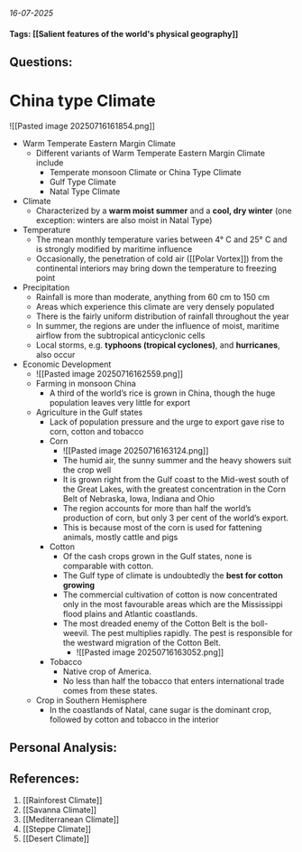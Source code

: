 *16-07-2025*
#### Tags: [[Salient features of the world's physical geography]]


## Questions:



# China type Climate

![[Pasted image 20250716161854.png]]

- Warm Temperate Eastern Margin Climate
	- Different variants of Warm Temperate Eastern Margin Climate include
		- Temperate monsoon Climate or China Type Climate
		- Gulf Type Climate
		- Natal Type Climate
- Climate
	- Characterized by a **warm moist summer** and a **cool, dry winter** (one exception: winters are also moist in Natal Type)
- Temperature
	- The mean monthly temperature varies between 4° C and 25° C and is strongly modified by maritime influence
	- Occasionally, the penetration of cold air ([[Polar Vortex]]) from the continental interiors may bring down the temperature to freezing point
- Precipitation
	- Rainfall is more than moderate, anything from 60 cm to 150 cm
	- Areas which experience this climate are very densely populated
	- There is the fairly uniform distribution of rainfall throughout the year
	- In summer, the regions are under the influence of moist, maritime airflow from the subtropical anticyclonic cells
	- Local storms, e.g. **typhoons (tropical cyclones)**, and **hurricanes**, also occur
- Economic Development
	- ![[Pasted image 20250716162559.png]]
	- Farming in monsoon China
		- A third of the world’s rice is grown in China, though the huge population leaves very little for export
	- Agriculture in the Gulf states
		- Lack of population pressure and the urge to export gave rise to corn, cotton and tobacco
		- Corn
			- ![[Pasted image 20250716163124.png]]
			- The humid air, the sunny summer and the heavy showers suit the crop well
			- It is grown right from the Gulf coast to the Mid-west south of the Great Lakes, with the greatest concentration in the Corn Belt of Nebraska, Iowa, Indiana and Ohio
			- The region accounts for more than half the world’s production of corn, but only 3 per cent of the world’s export.
			- This is because most of the corn is used for fattening animals, mostly cattle and pigs
		- Cotton
			- Of the cash crops grown in the Gulf states, none is comparable with cotton.
			- The Gulf type of climate is undoubtedly the **best for cotton growing**
			- The commercial cultivation of cotton is now concentrated only in the most favourable areas which are the Mississippi flood plains and Atlantic coastlands.
			- The most dreaded enemy of the Cotton Belt is the boll-weevil. The pest multiplies rapidly. The pest is responsible for the westward migration of the Cotton Belt.
				- ![[Pasted image 20250716163052.png]]
		- Tobacco
			- Native crop of America.
			- No less than half the tobacco that enters international trade comes from these states.
	- Crop in Southern Hemisphere
		- In the coastlands of Natal, cane sugar is the dominant crop, followed by cotton and tobacco in the interior




## Personal Analysis:


## References:

1. [[Rainforest Climate]]
2. [[Savanna Climate]]
3. [[Mediterranean Climate]]
4. [[Steppe Climate]]
5. [[Desert Climate]]